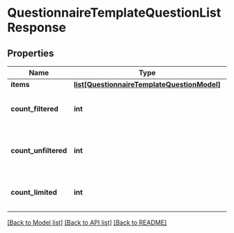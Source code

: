 # QuestionnaireTemplateQuestionListResponse

## Properties
Name | Type | Description | Notes
------------ | ------------- | ------------- | -------------
**items** | [**list[QuestionnaireTemplateQuestionModel]**](QuestionnaireTemplateQuestionModel.md) |  | [optional] 
**count_filtered** | **int** | Count of total items with filters in place | [optional] 
**count_unfiltered** | **int** | Count of total items without filters in place | [optional] 
**count_limited** | **int** | Count of items with limit in place | [optional] 

[[Back to Model list]](../README.md#documentation-for-models) [[Back to API list]](../README.md#documentation-for-api-endpoints) [[Back to README]](../README.md)


